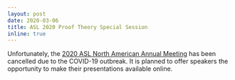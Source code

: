 ```yaml
---
layout: post
date: 2020-03-06
title: ASL 2020 Proof Theory Special Session
inline: true
---
```

Unfortunately, the
[2020 ASL North American Annual Meeting](https://sites.uci.edu/asl2020/)
has been cancelled due to the COVID-19 outbreak.
It is planned to offer speakers the opportunity to make their presentations
available online.

